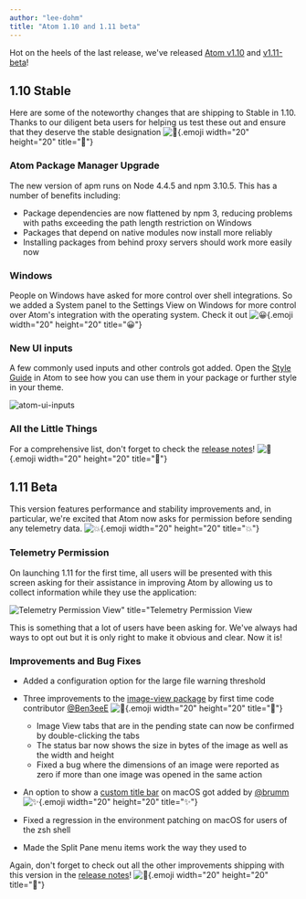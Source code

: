 ```yaml
---
author: "lee-dohm"
title: "Atom 1.10 and 1.11 beta"
---
```


Hot on the heels of the last release, we've released [Atom v1.10](/) and [v1.11-beta](/beta)!

<!--more-->

## 1.10 Stable

Here are some of the noteworthy changes that are shipping to Stable in 1.10. Thanks to our diligent beta users for helping us test these out and ensure that they deserve the stable designation ![:tada:](https://github.githubassets.com/images/icons/emoji/unicode/1f389.png){.emoji width="20" height="20" title=":tada:"}

### Atom Package Manager Upgrade

The new version of apm runs on Node 4.4.5 and npm 3.10.5. This has a number of benefits including:

- Package dependencies are now flattened by npm 3, reducing problems with paths exceeding the path length restriction on Windows
- Packages that depend on native modules now install more reliably
- Installing packages from behind proxy servers should work more easily now

### Windows

People on Windows have asked for more control over shell integrations. So we added a System panel to the Settings View on Windows for more control over Atom's integration with the operating system. Check it out ![:grinning:](https://github.githubassets.com/images/icons/emoji/unicode/1f600.png){.emoji width="20" height="20" title=":grinning:"}

### New UI inputs

A few commonly used inputs and other controls got added. Open the [Style Guide](https://flight-manual.atom-editor.cc/hacking-atom/sections/creating-a-theme/#atom-styleguide) in Atom to see how you can use them in your package or further style in your theme.

![atom-ui-inputs](https://cloud.githubusercontent.com/assets/378023/18082549/6d9d83cc-6eda-11e6-8180-70eae5b6e78e.png)

### All the Little Things

For a comprehensive list, don't forget to check the [release notes](https://github.com/atom/atom/releases/tag/v1.10.0)! ![:memo:](https://github.githubassets.com/images/icons/emoji/unicode/1f4dd.png){.emoji width="20" height="20" title=":memo:"}

## 1.11 Beta

This version features performance and stability improvements and, in particular, we're excited that Atom now asks for permission before sending any telemetry data. ![:boom:](https://github.githubassets.com/images/icons/emoji/unicode/1f4a5.png){.emoji width="20" height="20" title=":boom:"}

### Telemetry Permission

On launching 1.11 for the first time, all users will be presented with this screen asking for their assistance in improving Atom by allowing us to collect information while they use the application:

![Telemetry Permission View" title="Telemetry Permission View](https://cloud.githubusercontent.com/assets/118951/18135210/f71cb304-6f55-11e6-8714-efba045f1a9f.png)

This is something that a lot of users have been asking for. We've always had ways to opt out but it is only right to make it obvious and clear. Now it is!

### Improvements and Bug Fixes

- Added a configuration option for the large file warning threshold
- Three improvements to the [image-view package](/packages/image-view) by first time code contributor [@Ben3eeE](https://github.com/ben3eee) ![:tada:](https://github.githubassets.com/images/icons/emoji/unicode/1f389.png){.emoji width="20" height="20" title=":tada:"}

  - Image View tabs that are in the pending state can now be confirmed by double-clicking the tabs
  - The status bar now shows the size in bytes of the image as well as the width and height
  - Fixed a bug where the dimensions of an image were reported as zero if more than one image was opened in the same action

- An option to show a [custom title bar](https://github.com/atom/atom/pull/11790) on macOS got added by [@brumm](https://github.com/brumm) ![:sparkles:](https://github.githubassets.com/images/icons/emoji/unicode/2728.png){.emoji width="20" height="20" title=":sparkles:"}
- Fixed a regression in the environment patching on macOS for users of the zsh shell
- Made the Split Pane menu items work the way they used to

Again, don't forget to check out all the other improvements shipping with this version in the [release notes](https://github.com/atom/atom/releases/tag/v1.11.0-beta0)! ![:memo:](https://github.githubassets.com/images/icons/emoji/unicode/1f4dd.png){.emoji width="20" height="20" title=":memo:"}
